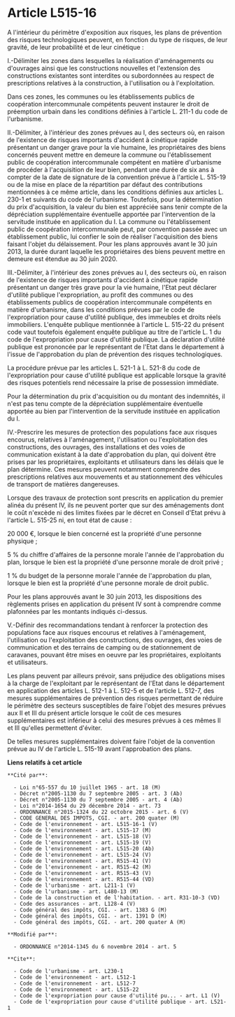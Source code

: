 # Article L515-16

A l'intérieur du périmètre d'exposition aux risques, les plans de prévention des risques technologiques peuvent, en fonction
du type de risques, de leur gravité, de leur probabilité et de leur cinétique : 

I.-Délimiter les zones dans lesquelles la réalisation d'aménagements ou d'ouvrages ainsi que les constructions nouvelles et
l'extension des constructions existantes sont interdites ou subordonnées au respect de prescriptions relatives à la
construction, à l'utilisation ou à l'exploitation. 

Dans ces zones, les communes ou les établissements publics de coopération intercommunale compétents peuvent instaurer le
droit de préemption urbain dans les conditions définies à l'article L. 211-1 du code de l'urbanisme. 

II.-Délimiter, à l'intérieur des zones prévues au I, des secteurs où, en raison de l'existence de risques importants
d'accident à cinétique rapide présentant un danger grave pour la vie humaine, les propriétaires des biens concernés peuvent
mettre en demeure la commune ou l'établissement public de coopération intercommunale compétent en matière d'urbanisme de
procéder à l'acquisition de leur bien, pendant une durée de six ans à compter de la date de signature de la convention prévue
à l'article L. 515-19 ou de la mise en place de la répartition par défaut des contributions mentionnées à ce même article,
dans les conditions définies aux articles L. 230-1 et suivants du code de l'urbanisme. Toutefois, pour la détermination du
prix d'acquisition, la valeur du bien est appréciée sans tenir compte de la dépréciation supplémentaire éventuelle apportée
par l'intervention de la servitude instituée en application du I. La commune ou l'établissement public de coopération
intercommunale peut, par convention passée avec un établissement public, lui confier le soin de réaliser l'acquisition des
biens faisant l'objet du délaissement. Pour les plans approuvés avant le 30 juin 2013, la durée durant laquelle les
propriétaires des biens peuvent mettre en demeure est étendue au 30 juin 2020. 

III.-Délimiter, à l'intérieur des zones prévues au I, des secteurs où, en raison de l'existence de risques importants
d'accident à cinétique rapide présentant un danger très grave pour la vie humaine, l'Etat peut déclarer d'utilité publique
l'expropriation, au profit des communes ou des établissements publics de coopération intercommunale compétents en matière
d'urbanisme, dans les conditions prévues par le code de l'expropriation pour cause d'utilité publique, des immeubles et
droits réels immobiliers. L'enquête publique mentionnée à l'article L. 515-22 du présent code vaut toutefois également
enquête publique au titre de l'article L. 1 du code de l'expropriation pour cause d'utilité publique. La déclaration
d'utilité publique est prononcée par le représentant de l'Etat dans le département à l'issue de l'approbation du plan de
prévention des risques technologiques. 

La procédure prévue par les articles L. 521-1 à L. 521-8 du code de l'expropriation pour cause d'utilité publique est
applicable lorsque la gravité des risques potentiels rend nécessaire la prise de possession immédiate. 

Pour la détermination du prix d'acquisition ou du montant des indemnités, il n'est pas tenu compte de la dépréciation
supplémentaire éventuelle apportée au bien par l'intervention de la servitude instituée en application du I. 

IV.-Prescrire les mesures de protection des populations face aux risques encourus, relatives à l'aménagement, l'utilisation
ou l'exploitation des constructions, des ouvrages, des installations et des voies de communication existant à la date
d'approbation du plan, qui doivent être prises par les propriétaires, exploitants et utilisateurs dans les délais que le plan
détermine. Ces mesures peuvent notamment comprendre des prescriptions relatives aux mouvements et au stationnement des
véhicules de transport de matières dangereuses. 

Lorsque des travaux de protection sont prescrits en application du premier alinéa du présent IV, ils ne peuvent porter que
sur des aménagements dont le coût n'excède ni des limites fixées par le décret en Conseil d'Etat prévu à l'article L. 515-25
ni, en tout état de cause : 

20 000 €, lorsque le bien concerné est la propriété d'une personne physique ; 

5 % du chiffre d'affaires de la personne morale l'année de l'approbation du plan, lorsque le bien est la propriété d'une
personne morale de droit privé ; 

1 % du budget de la personne morale l'année de l'approbation du plan, lorsque le bien est la propriété d'une personne morale
de droit public. 

Pour les plans approuvés avant le 30 juin 2013, les dispositions des règlements prises en application du présent IV sont à
comprendre comme plafonnées par les montants indiqués ci-dessus. 

V.-Définir des recommandations tendant à renforcer la protection des populations face aux risques encourus et relatives à
l'aménagement, l'utilisation ou l'exploitation des constructions, des ouvrages, des voies de communication et des terrains de
camping ou de stationnement de caravanes, pouvant être mises en oeuvre par les propriétaires, exploitants et utilisateurs. 

Les plans peuvent par ailleurs prévoir, sans préjudice des obligations mises à la charge de l'exploitant par le représentant
de l'Etat dans le département en application des articles L. 512-1 à L. 512-5 et de l'article L. 512-7, des mesures
supplémentaires de prévention des risques permettant de réduire le périmètre des secteurs susceptibles de faire l'objet des
mesures prévues aux II et III du présent article lorsque le coût de ces mesures supplémentaires est inférieur à celui des
mesures prévues à ces mêmes II et III qu'elles permettent d'éviter. 

De telles mesures supplémentaires doivent faire l'objet de la convention prévue au IV de l'article L. 515-19 avant
l'approbation des plans.

**Liens relatifs à cet article**

	**Cité par**:

	  - Loi n°65-557 du 10 juillet 1965 - art. 18 (M)
	  - Décret n°2005-1130 du 7 septembre 2005 - art. 3 (Ab)
	  - Décret n°2005-1130 du 7 septembre 2005 - art. 4 (Ab)
	  - Loi n°2014-1654 du 29 décembre 2014 - art. 73
	  - ORDONNANCE n°2015-1324 du 22 octobre 2015 - art. 6 (V)
	  - CODE GENERAL DES IMPOTS, CGI. - art. 200 quater (M)
	  - Code de l'environnement - art. L515-16-1 (V)
	  - Code de l'environnement - art. L515-17 (M)
	  - Code de l'environnement - art. L515-18 (V)
	  - Code de l'environnement - art. L515-19 (V)
	  - Code de l'environnement - art. L515-20 (Ab)
	  - Code de l'environnement - art. L515-24 (V)
	  - Code de l'environnement - art. R515-41 (V)
	  - Code de l'environnement - art. R515-42 (M)
	  - Code de l'environnement - art. R515-43 (V)
	  - Code de l'environnement - art. R515-44 (VD)
	  - Code de l'urbanisme - art. L211-1 (V)
	  - Code de l'urbanisme - art. L480-13 (M)
	  - Code de la construction et de l'habitation. - art. R31-10-3 (VD)
	  - Code des assurances - art. L128-4 (V)
	  - Code général des impôts, CGI. - art. 1383 G (M)
	  - Code général des impôts, CGI. - art. 1391 D (M)
	  - Code général des impôts, CGI. - art. 200 quater A (M)

	**Modifié par**:

	  - ORDONNANCE n°2014-1345 du 6 novembre 2014 - art. 5

	**Cite**:

	  - Code de l'urbanisme - art. L230-1
	  - Code de l'environnement - art. L512-1
	  - Code de l'environnement - art. L512-7
	  - Code de l'environnement - art. L515-22
	  - Code de l'expropriation pour cause d'utilité pu... - art. L1 (V)
	  - Code de l'expropriation pour cause d'utilité publique - art. L521-1
